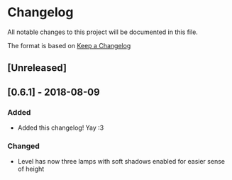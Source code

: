 # Changelog
All notable changes to this project will be documented in this file.

The format is based on [Keep a Changelog](http://keepachangelog.com/en/1.0.0/)

## [Unreleased]

## [0.6.1] - 2018-08-09
### Added
- Added this changelog! Yay :3

### Changed
- Level has now three lamps with soft shadows enabled for easier sense of height
